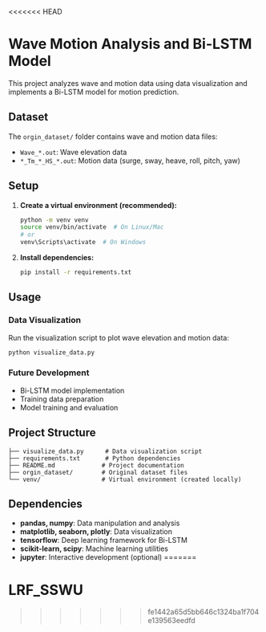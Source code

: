 <<<<<<< HEAD
# Wave Motion Analysis and Bi-LSTM Model

This project analyzes wave and motion data using data visualization and implements a Bi-LSTM model for motion prediction.

## Dataset

The `orgin_dataset/` folder contains wave and motion data files:
- `Wave_*.out`: Wave elevation data
- `*_Tm_*_HS_*.out`: Motion data (surge, sway, heave, roll, pitch, yaw)

## Setup

1. **Create a virtual environment (recommended):**
   ```bash
   python -m venv venv
   source venv/bin/activate  # On Linux/Mac
   # or
   venv\Scripts\activate  # On Windows
   ```

2. **Install dependencies:**
   ```bash
   pip install -r requirements.txt
   ```

## Usage

### Data Visualization
Run the visualization script to plot wave elevation and motion data:
```bash
python visualize_data.py
```

### Future Development
- Bi-LSTM model implementation
- Training data preparation
- Model training and evaluation

## Project Structure
```
├── visualize_data.py      # Data visualization script
├── requirements.txt       # Python dependencies
├── README.md             # Project documentation
├── orgin_dataset/        # Original dataset files
└── venv/                 # Virtual environment (created locally)
```

## Dependencies

- **pandas, numpy**: Data manipulation and analysis
- **matplotlib, seaborn, plotly**: Data visualization
- **tensorflow**: Deep learning framework for Bi-LSTM
- **scikit-learn, scipy**: Machine learning utilities
- **jupyter**: Interactive development (optional) 
=======
# LRF_SSWU
>>>>>>> fe1442a65d5bb646c1324ba1f704e139563eedfd
